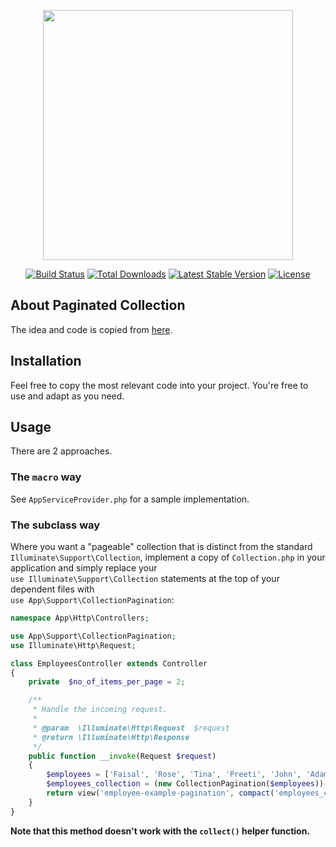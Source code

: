 <p align="center"><a href="https://laravel.com" target="_blank"><img src="https://raw.githubusercontent.com/laravel/art/master/logo-lockup/5%20SVG/2%20CMYK/1%20Full%20Color/laravel-logolockup-cmyk-red.svg" width="400"></a></p>

<p align="center">
<a href="https://travis-ci.org/laravel/framework"><img src="https://travis-ci.org/laravel/framework.svg" alt="Build Status"></a>
<a href="https://packagist.org/packages/laravel/framework"><img src="https://img.shields.io/packagist/dt/laravel/framework" alt="Total Downloads"></a>
<a href="https://packagist.org/packages/laravel/framework"><img src="https://img.shields.io/packagist/v/laravel/framework" alt="Latest Stable Version"></a>
<a href="https://packagist.org/packages/laravel/framework"><img src="https://img.shields.io/packagist/l/laravel/framework" alt="License"></a>
</p>

## About Paginated Collection

The idea and code is copied from [here](https://gist.github.com/simonhamp/549e8821946e2c40a617c85d2cf5af5e).


## Installation

Feel free to copy the most relevant code into your project. You're free to use and adapt as you need.

## Usage

There are 2 approaches.

### The `macro` way

See `AppServiceProvider.php` for a sample implementation.

### The subclass way

Where you want a "pageable" collection that is distinct from the standard `Illuminate\Support\Collection`, implement a copy of `Collection.php` in your application and simply replace your\
`use Illuminate\Support\Collection` statements at the top of your dependent files with\
`use App\Support\CollectionPagination`:

```php
namespace App\Http\Controllers;

use App\Support\CollectionPagination;
use Illuminate\Http\Request;

class EmployeesController extends Controller
{
    private  $no_of_items_per_page = 2;

    /**
     * Handle the incoming request.
     *
     * @param  \Illuminate\Http\Request  $request
     * @return \Illuminate\Http\Response
     */
    public function __invoke(Request $request)
    {
        $employees = ['Faisal', 'Rose', 'Tina', 'Preeti', 'John', 'Adams', 'Smith', 'Marsh', 'Mitcheal'];
        $employees_collection = (new CollectionPagination($employees))->collectionPaginate($this->no_of_items_per_page);
        return view('employee-example-pagination', compact('employees_collection'));
    }
}
```
**Note that this method doesn't work with the `collect()` helper function.**



